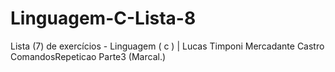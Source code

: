 # Linguagem-C-Lista-8
Lista (7) de exercícios - Linguagem ( c ) | Lucas Timponi Mercadante Castro ComandosRepeticao Parte3 (Marcal.)
